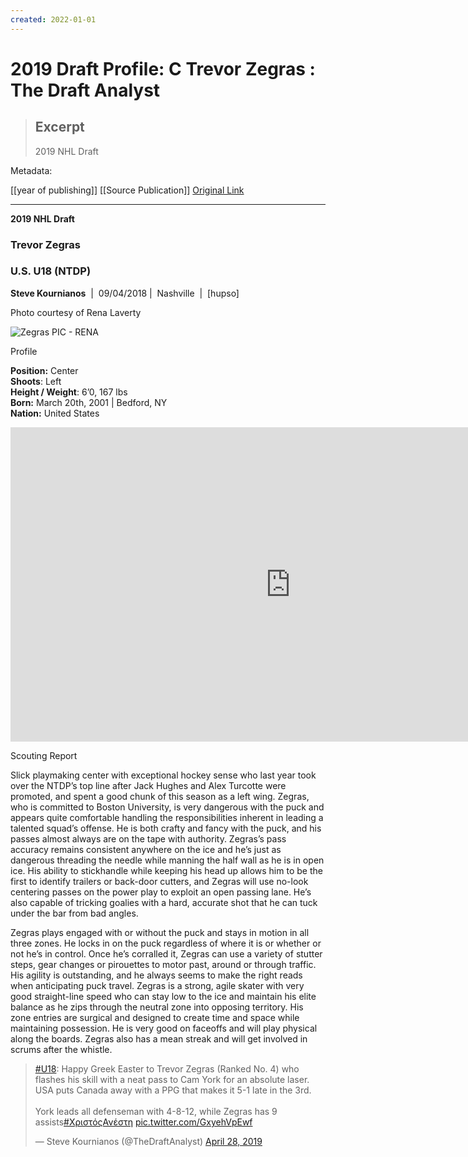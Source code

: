 ```yaml
---
created: 2022-01-01
---
```


# 2019 Draft Profile: C Trevor Zegras : The Draft Analyst

> ## Excerpt
> 2019 NHL Draft



Metadata: 

[[year of publishing]]
[[Source Publication]]
[Original Link](https://www.thedraftanalyst.com/2019-nhl-draft/2019-draft-profile-c-trevor-zegras/)

---
**2019 NHL Draft**

### Trevor Zegras

### **U.S. U18 (NTDP)**

**Steve Kournianos**  |  09/04/2018 |  Nashville  |  \[hupso\]

Photo courtesy of Rena Laverty

![](https://www.thedraftanalyst.com/wp-content/uploads/2018/09/Zegras-PIC-RENA-690x438.jpg "Zegras PIC - RENA")

Profile

**Position:** Center  
**Shoots**: Left  
**Height / Weight**: 6’0, 167 lbs  
**Born:** March 20th, 2001 | Bedford, NY  
**Nation:** United States

<iframe width="895" height="503" src="https://www.youtube.com/embed/i7DwgB23YVk" title="YouTube video player" frameborder="0" allow="accelerometer; autoplay; clipboard-write; encrypted-media; gyroscope; picture-in-picture" allowfullscreen></iframe>


Scouting Report

Slick playmaking center with exceptional hockey sense who last year took over the NTDP’s top line after Jack Hughes and Alex Turcotte were promoted, and spent a good chunk of this season as a left wing. Zegras, who is committed to Boston University, is very dangerous with the puck and appears quite comfortable handling the responsibilities inherent in leading a talented squad’s offense. He is both crafty and fancy with the puck, and his passes almost always are on the tape with authority. Zegras’s pass accuracy remains consistent anywhere on the ice and he’s just as dangerous threading the needle while manning the half wall as he is in open ice. His ability to stickhandle while keeping his head up allows him to be the first to identify trailers or back-door cutters, and Zegras will use no-look centering passes on the power play to exploit an open passing lane. He’s also capable of tricking goalies with a hard, accurate shot that he can tuck under the bar from bad angles.

Zegras plays engaged with or without the puck and stays in motion in all three zones. He locks in on the puck regardless of where it is or whether or not he’s in control. Once he’s corralled it, Zegras can use a variety of stutter steps, gear changes or pirouettes to motor past, around or through traffic. His agility is outstanding, and he always seems to make the right reads when anticipating puck travel. Zegras is a strong, agile skater with very good straight-line speed who can stay low to the ice and maintain his elite balance as he zips through the neutral zone into opposing territory. His zone entries are surgical and designed to create time and space while maintaining possession. He is very good on faceoffs and will play physical along the boards. Zegras also has a mean streak and will get involved in scrums after the whistle.

<blockquote class="twitter-tweet"><p lang="en" dir="ltr"><a href="https://twitter.com/hashtag/U18?src=hash&amp;ref_src=twsrc%5Etfw">#U18</a>: Happy Greek Easter to Trevor Zegras (Ranked No. 4) who flashes his skill with a neat pass to Cam York for an absolute laser. USA puts Canada away with a PPG that makes it 5-1 late in the 3rd.<br><br>York leads all defenseman with 4-8-12, while Zegras has 9 assists<a href="https://twitter.com/hashtag/%CE%A7%CF%81%CE%B9%CF%83%CF%84%CF%8C%CF%82%CE%91%CE%BD%CE%AD%CF%83%CF%84%CE%B7?src=hash&amp;ref_src=twsrc%5Etfw">#ΧριστόςΑνέστη</a> <a href="https://t.co/GxyehVpEwf">pic.twitter.com/GxyehVpEwf</a></p>&mdash; Steve Kournianos (@TheDraftAnalyst) <a href="https://twitter.com/TheDraftAnalyst/status/1122528606490591232?ref_src=twsrc%5Etfw">April 28, 2019</a></blockquote> <script async src="https://platform.twitter.com/widgets.js" charset="utf-8"></script>